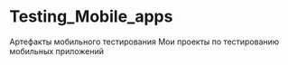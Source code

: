 # Testing_Mobile_apps
Артефакты мобильного тестирования
Мои проекты по тестированию мобильных приложений
